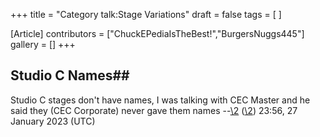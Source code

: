 +++
title = "Category talk:Stage Variations"
draft = false
tags = [ ]

[Article]
contributors = ["ChuckEPediaIsTheBest!","BurgersNuggs445"]
gallery = []
+++
## Studio C Names## 
Studio C stages don't have names, I was talking with CEC Master and he said they (CEC Corporate) never gave them names --[\2](\1) ([\2](\1)) 23:56, 27 January 2023 (UTC)